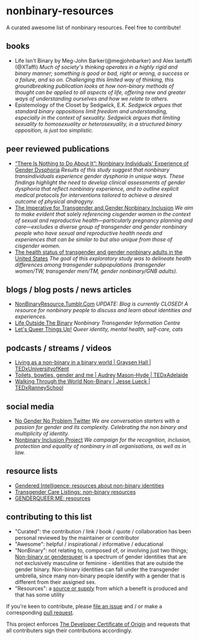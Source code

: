 # nonbinary-resources
A curated awesome list of nonbinary resources. Feel free to contribute!

## books
* Life Isn't Binary by Meg-John Barker(@megjohnbarker) and Alex Iantaffi (@XTaffi) *Much of society's thinking operates in a highly rigid and binary manner; something is good or bad, right or wrong, a success or a failure, and so on. Challenging this limited way of thinking, this groundbreaking publication looks at how non-binary methods of thought can be applied to all aspects of life, offering new and greater ways of understanding ourselves and how we relate to others.*
* Epistemology of the Closet by Sedgwick, E.K. *Sedgwick argues that standard binary oppositions limit freedom and understanding, especially in the context of sexuality. Sedgwick argues that limiting sexuality to homosexuality or heterosexuality, in a structured binary opposition, is just too simplistic.*
## peer reviewed publications
* [“There Is Nothing to Do About It”: Nonbinary Individuals' Experience of Gender Dysphoria](https://www.liebertpub.com/doi/abs/10.1089/trgh.2020.0041) *Results of this study suggest that nonbinary transindividuals experience gender dysphoria in unique ways. These findings highlight the need to develop clinical assessments of gender dysphoria that reflect nonbinary experience, and to outline explicit medical protocols for interventions tailored to achieve a desired outcome of physical androgyny.*
* [The Imperative for Transgender and Gender Nonbinary Inclusion](https://www.ncbi.nlm.nih.gov/pmc/articles/PMC7170432/) *We aim to make evident that solely referencing cisgender women in the context of sexual and reproductive health—particularly pregnancy planning and care—excludes a diverse group of transgender and gender nonbinary people who have sexual and reproductive health needs and experiences that can be similar to but also unique from those of cisgender women.*
* [The health status of transgender and gender nonbinary adults in the United States](https://journals.plos.org/plosone/article?id=10.1371/journal.pone.0228765) *The goal of this exploratory study was to delineate health differences among transgender subpopulations (transgender women/TW, transgender men/TM, gender nonbinary/GNB adults).*

## blogs / blog posts / news articles
* [NonBinaryResource.Tumblr.Com](https://nonbinaryresource.tumblr.com/) *UPDATE: Blog is currently CLOSED! A resource for nonbinary people to discuss and learn about identities and experiences.*
* [Life Outside The Binary](https://lifeoutsidethebinary.com/) *Nonbinary Transgender Information Centre*
* [Let's Queer Things Up!](https://letsqueerthingsup.com/) *Queer identity, mental health, self-care, cats*

## podcasts / streams / videos
* [Living as a non-binary in a binary world | Graysen Hall | TEDxUniversityofKent](https://www.youtube.com/watch?v=7pvLDHFCEWk)
* [Toilets, bowties, gender and me | Audrey Mason-Hyde | TEDxAdelaide](https://www.youtube.com/watch?v=NCLoNwVJA-0)
* [Walking Through the World Non-Binary | Jesse Lueck | TEDxRanneySchool](https://www.youtube.com/watch?v=OKJjwTEfaKc)

## social media
* [No Gender No Problem Twitter](https://twitter.com/ngendernproblem) *We are conversation starters with a passion for gender and its complexity. Celebrating the non binary and multiplicity of identity.*
* [Nonbinary Inclusion Project](https://www.facebook.com/nonbinaryuk/) *We campaign for the recognition, inclusion, protection and equality of nonbinary in all organisations, as well as in law.*

## resource lists
* [Gendered Intelligence: resources about non-binary identities](http://genderedintelligence.co.uk/projects/kip/transidentities/resources-nb)
* [Transgender Care Listings: non-binary resources](http://transcaresite.org/?page_id=988)
* [GENDERQUEER.ME: resources](https://genderqueer.me/resources/)

## contributing to this list
* "Curated": the contribution / link / book / quote / collaboration has been personal reviewed by the maintainer or contributor
* "Awesome": helpful / inspirational / informative / educational
* "NonBinary": not relating to, composed of, or involving just two things; [Non-binary or genderqueer](https://en.wikipedia.org/wiki/Non-binary_gender) is a spectrum of gender identities that are not exclusively masculine or feminine - identities that are outside the gender binary. Non-binary identities can fall under the transgender umbrella, since many non-binary people identify with a gender that is different from their assigned sex.
* "Resources": a [source or supply](https://en.wikipedia.org/wiki/Resource) from which a benefit is produced and that has some utility

If you're keen to contribute, please [file an issue](https://github.com/rainleander/nonbinary-resources/issues) and / or make a corresponding [pull request](https://github.com/rainleander/nonbinary-resources/pulls).

This project enforces [The Developer Certificate of Origin](https://developercertificate.org/) and requests that all contributers sign their contributions accordingly.
